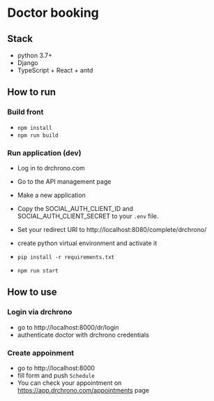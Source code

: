# Doctor booking

## Stack
 - python 3.7+
 - Django
 - TypeScript + React + antd
 
## How to run
 
### Build front
 - `npm install`
 - `npm run build`
  
### Run application (dev)
 - Log in to drchrono.com
 - Go to the API management page
 - Make a new application
 - Copy the SOCIAL_AUTH_CLIENT_ID and SOCIAL_AUTH_CLIENT_SECRET to your `.env` file.
 - Set your redirect URI to http://localhost:8080/complete/drchrono/


 - create python virtual environment and activate it
 - `pip install -r requirements.txt`
 - `npm run start`
 
## How to use

### Login via drchrono
 - go to http://localhost:8000/dr/login
 - authenticate doctor with drchrono credentials
 
### Create appoinment
 - go to http://localhost:8000
 - fill form and push `Schedule`
 - You can check your appointment on https://app.drchrono.com/appointments page